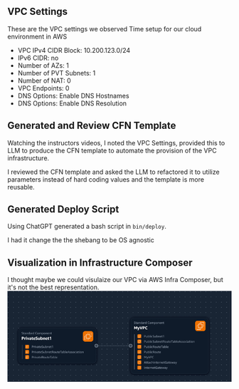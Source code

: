 ## VPC Settings

These are the VPC settings we observed Time setup for our cloud environment in AWS
- VPC IPv4 CIDR Block: 10.200.123.0/24
- IPv6 CIDR: no
- Number of AZs: 1
- Number of PVT Subnets: 1
- Number of NAT: 0
- VPC Endpoints: 0
- DNS Options: Enable DNS Hostnames
- DNS Options: Enable DNS Resolution

## Generated and Review CFN Template

Watching the instructors videos, I noted the VPC Settings, provided this to LLM to produce the CFN template to automate the provision of the VPC infrastructure.

I reviewed the CFN template and asked the LLM to refactored it to utilize parameters instead of hard coding values and the template is more reusable.

## Generated Deploy Script
Using ChatGPT generated a bash script in `bin/deploy`.

I had it change the the shebang to be OS agnostic

## Visualization in Infrastructure Composer

I thought maybe we could visulaize our VPC via AWS Infra Composer, but it's not the best representation.
![AWS Infrastructure Graphic](assets/aws_infra_composer.png)